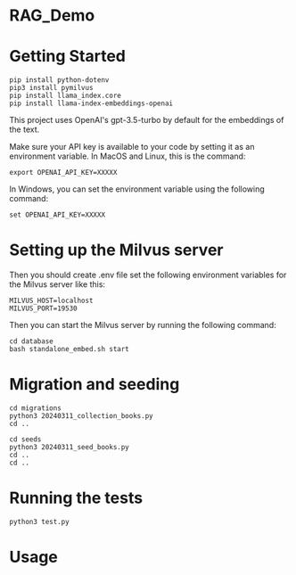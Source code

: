 # RAG_Demo

# Getting Started
```
pip install python-dotenv
pip3 install pymilvus
pip install llama_index.core
pip install llama-index-embeddings-openai
```

This project uses OpenAI's gpt-3.5-turbo by default for the embeddings of the text.

Make sure your API key is available to your code by setting it as an environment variable. In MacOS and Linux, this is the command:
```
export OPENAI_API_KEY=XXXXX
```

In Windows, you can set the environment variable using the following command:
```
set OPENAI_API_KEY=XXXXX
```

# Setting up the Milvus server
Then you should create .env file set the following environment variables for the Milvus server like this:
```
MILVUS_HOST=localhost
MILVUS_PORT=19530
```

Then you can start the Milvus server by running the following command:
```
cd database
bash standalone_embed.sh start
```

# Migration and seeding
```
cd migrations
python3 20240311_collection_books.py
cd ..
```

```
cd seeds
python3 20240311_seed_books.py
cd ..
cd ..
```

# Running the tests
```
python3 test.py
```

# Usage
```
```